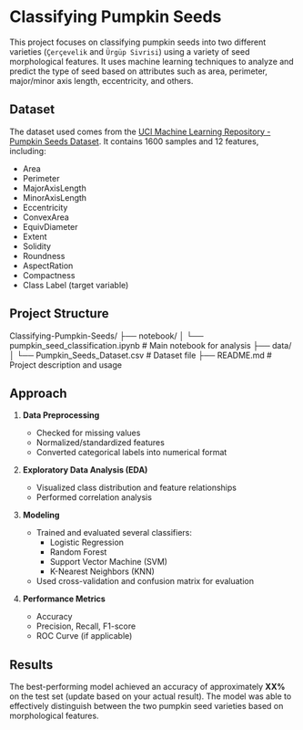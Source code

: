 # Classifying Pumpkin Seeds

This project focuses on classifying pumpkin seeds into two different varieties (`Çerçevelik` and `Ürgüp Sivrisi`) using a variety of seed morphological features. It uses machine learning techniques to analyze and predict the type of seed based on attributes such as area, perimeter, major/minor axis length, eccentricity, and others.

## Dataset

The dataset used comes from the [UCI Machine Learning Repository - Pumpkin Seeds Dataset](https://archive.ics.uci.edu/ml/datasets/Pumpkin+Seeds). It contains 1600 samples and 12 features, including:

- Area
- Perimeter
- MajorAxisLength
- MinorAxisLength
- Eccentricity
- ConvexArea
- EquivDiameter
- Extent
- Solidity
- Roundness
- AspectRation
- Compactness
- Class Label (target variable)

## Project Structure

Classifying-Pumpkin-Seeds/
├── notebook/
│ └──  pumpkin_seed_classification.ipynb # Main notebook for analysis
├── data/
│ └── Pumpkin_Seeds_Dataset.csv # Dataset file
├── README.md # Project description and usage


## Approach

1. **Data Preprocessing**  
   - Checked for missing values
   - Normalized/standardized features
   - Converted categorical labels into numerical format

2. **Exploratory Data Analysis (EDA)**  
   - Visualized class distribution and feature relationships
   - Performed correlation analysis

3. **Modeling**  
   - Trained and evaluated several classifiers:
     - Logistic Regression
     - Random Forest
     - Support Vector Machine (SVM)
     - K-Nearest Neighbors (KNN)
   - Used cross-validation and confusion matrix for evaluation

4. **Performance Metrics**  
   - Accuracy
   - Precision, Recall, F1-score
   - ROC Curve (if applicable)

## Results

The best-performing model achieved an accuracy of approximately **XX%** on the test set (update based on your actual result). The model was able to effectively distinguish between the two pumpkin seed varieties based on morphological features.
